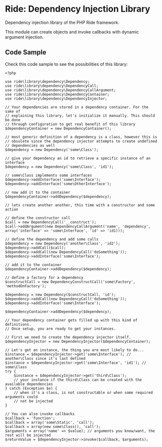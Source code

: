# Ride: Dependency Injection Library

Dependency injection library of the PHP Ride framework.

This module can create objects and invoke callbacks with dynamic argument injection.

## Code Sample

Check this code sample to see the possibilities of this library:

    <?php
    
    use ride\library\dependency\Dependency;
    use ride\library\dependency\DependencyCall;
    use ride\library\dependency\DependencyCallArgument;
    use ride\library\dependency\DependencyContainer;
    use ride\library\dependency\DependencyInjector;

    // Your dependencies are stored in a dependency container. For the sake of
    // explaining this library, let's initialize it manually. This should be done
    // through configuration to get real benefit of this library
    $dependencyContainer = new DependencyContainer();
    
    // most generic definition of a dependency is a class, however this is 
    // obsulete since the dependency injector attempts to create undefined 
    // dependencies as well
    $dependency = new Dependency('some\Class');

    // give your dependency an id to retrieve a specific instance of an interface
    $dependency = new Dependency('some\Class', 'id1');

    // some\Class implements some interfaces
    $dependency->addInterface('some\Interface');
    $dependency->addInterface('some\OtherInterface');

    // now add it to the container
    $dependencyContainer->addDependency($dependency);
    
    // lets create another another, this time with a constructor and some action
    
    // define the constructor call
    $call = new DependencyCall('__construct');
    $call->addArgument(new DependencyCallArgument('name', 'dependency', array('interface' => 'some\Interface', 'id' => 'id1)));
    
    // define the dependency and add some calls
    $dependency = new Dependency('another\Class', 'id2');
    $dependency->addCall($call);
    $dependency->addCall(new DependencyCall('doSomething'));
    $dependency->addInterface('some\Interface');

    // add it to the container
    $dependencyContainer->addDependency($dependency);

    // define a factory for a dependency
    $constructCall = new DependencyConstructCall('some\Factory', 'methodOnFactory');
    
    $dependency = new Dependency($constructCall, 'id');
    $dependency->addCall(new DependencyCall('doSomething'));
    $dependency->addInterface('some\Interface');
    
    $dependencyContainer->addDependency($dependency);

    // Your dependency container gets filled up with this kind of definitions.
    // Once setup, you are ready to get your instances.

    // First we need to create the dependency injector itself.
    $dependencyInjector = new DependencyInjector($dependencyContainer);

    // Let's get an instance, the thing you are most likely to do...
    $instance = $dependencyInjector->get('some\Interface'); // another\Class since it's last defined
    $instance = $dependencyInjector->get('some\Interface', 'id1'); // some\Class
    try {
        $instance = $dependencyInjector->get('third\Class');
        // your instance if the third\Class can be created with the available dependencies
    } catch (Exception $e) {
        // when it's a class, is not constructable or when some required arguments could
        // not be injected
    }
    
    // You can also invoke callbacks
    $callback = 'function';
    $callback = array('some\Static', 'call');
    $callback = array(new some\Class(), 'call');
    $arguments = array('name' => $value); // arguments you know/want, the rest will be injected
    $returnValue = $dependencyInjector->invoke($callback, $arguments);
    